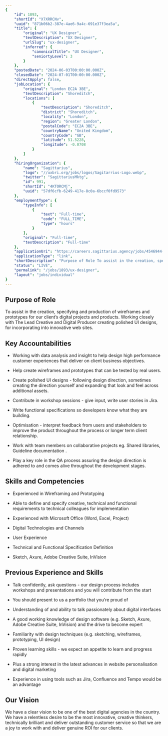```yaml
---
{
	"id": 1893,
	"shortId": "X7XRRCNv",
	"uuid": "871b06b2-387e-4ae6-9a4c-691e37f3ea5a",
	"title": {
		"original": "UX Designer",
		"textDescription": "UX Designer",
		"urlSlug": "ux-designer",
		"inferred": {
			"canonicalTitle": "UX Designer",
			"seniortyLevel": 3
		}
	},
	"postedDate": "2024-06-03T00:00:00.000Z",
	"closedDate": "2024-07-01T00:00:00.000Z",
	"directApply": false,
	"jobLocation": {
		"original": "London EC2A 3BE",
		"textDescription": "Shoreditch",
		"locations": [
			{
				"textDescription": "Shoreditch",
				"district": "Shoreditch",
				"locality": "London",
				"region": "Greater London",
				"postalCode": "EC2A 3BE",
				"countryName": "United Kingdom",
				"countryCode": "GB",
				"latitude": 51.5228,
				"longitude": -0.0708
			}
		]
	},
	"hiringOrganization": {
		"name": "Sagittarius",
		"logo": "//uxbri.org/jobs/logos/Sagitarrius-Logo.webp",
		"twitter": "SagittariusMktg",
		"id": 991,
		"shortId": "4KTORCMj",
		"uuid": "57df6cfb-6249-417e-8c0a-6bccf0fd9573"
	},
	"employmentType": {
		"typeInfo": [
			{
				"text": "Full-time",
				"code": "FULL_TIME",
				"type": "hours"
			}
		],
		"original": "Full-time",
		"textDescription": "Full-time"
	},
	"applicationUri": "https://careers.sagittarius.agency/jobs/4546944-ux-designer",
	"applicationType": "link",
	"shortDescription": "Purpose of Role To assist in the creation, specifying and production of wireframes and prototypes for our client’s’ digital projects and products. Working closely with The Lead Creative and Digital",
	"status": "LIVE",
	"permalink": "/jobs/1893/ux-designer",
	"layout": "jobs/individual"
}
---
```

<h2>Purpose of Role</h2><p>To assist in the creation, specifying and production of wireframes and prototypes for our client’s digital projects and products. Working closely with The Lead Creative and Digital Producer creating polished UI designs, for incorporating into innovative web sites.</p><h2>Key Accountabilities</h2><ul><li><p>Working with data analysis and insight to help design high performance customer experiences that deliver on client business objectives.</p></li><li><p>Help create wireframes and prototypes that can be tested by real users.</p></li><li><p>Create polished UI designs - following design direction, sometimes creating the direction yourself and expanding that look and feel across additional assets.</p></li><li><p>Contribute in workshop sessions - give input, write user stories in Jira.</p></li><li><p>Write functional specifications so developers know what they are building.</p></li><li><p>Optimisation - interpret feedback from users and stakeholders to improve the product throughout the process or longer term client relationship.</p></li><li><p>Work with team members on collaborative projects eg. Shared libraries, Guideline documentation .</p></li><li><p>Play a key role in the QA process assuring the design direction is adhered to and comes alive throughout the development stages.</p></li></ul><h2>Skills and Competencies</h2><ul><li><p>Experienced in Wireframing and Prototyping</p></li><li><p>Able to define and specify creative, technical and functional requirements to technical colleagues for implementation</p></li><li><p>Experienced with Microsoft Office (Word, Excel, Project)</p></li><li><p>Digital Technologies and Channels</p></li><li><p>User Experience</p></li><li><p>Technical and Functional Specification Definition</p></li><li><p>Sketch, Axure, Adobe Creative Suite, InVision</p></li></ul><h2>Previous Experience and Skills</h2><ul><li><p>Talk confidently, ask questions - our design process includes workshops and presentations and you will contribute from the start</p></li><li><p>You should present to us a portfolio that you’re proud of</p></li><li><p>Understanding of and ability to talk passionately about digital interfaces</p></li><li><p>A good working knowledge of design software (e.g. Sketch, Axure, Adobe Creative Suite, InVision) and the drive to become expert</p></li><li><p>Familiarity with design techniques (e.g. sketching, wireframes, prototyping, UI design)</p></li><li><p>Proven learning skills - we expect an appetite to learn and progress rapidly</p></li><li><p>Plus a strong interest in the latest advances in website personalisation and digital marketing</p></li><li><p>Experience in using tools such as Jira, Confluence and Tempo would be an advantage</p></li></ul><h2>Our Vision</h2><p>We have a clear vision to be one of the best digital agencies in the country. We have a relentless desire to be the most innovative, creative thinkers, technically brilliant and deliver outstanding customer service so that we are a joy to work with and deliver genuine ROI for our clients.</p>
